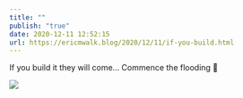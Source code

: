 ```yaml
---
title: ""
publish: "true"
date: 2020-12-11 12:52:15
url: https://ericmwalk.blog/2020/12/11/if-you-build.html
---
```


If you build it they will come... Commence the flooding 🏒

![](https://ericmwalk.blog/uploads/2020/bb05e74689.jpg)